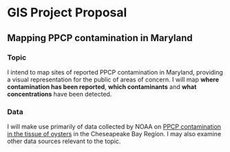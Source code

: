 # GIS Project Proposal
## Mapping PPCP contamination in Maryland
### Topic 
I intend to map sites of reported PPCP contamination in Maryland, providing a visual representation for the public of areas of concern. I will map **where contamination has been reported**, **which contaminants** and **what concentrations** have been detected. 
### Data 
I will make use primarily of data collected by NOAA on [PPCP contamination in the tissue of oysters](https://repository.library.noaa.gov/view/noaa/20268) in the Cheseapeake Bay Region. I may also examine other data sources relevant to the topic.
